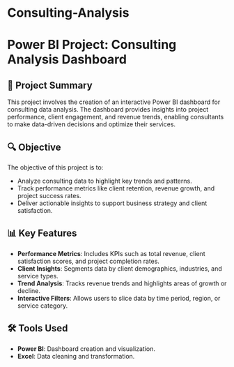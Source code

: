# Consulting-Analysis
# Power BI Project: Consulting Analysis Dashboard

## 📄 Project Summary
This project involves the creation of an interactive Power BI dashboard for consulting data analysis. The dashboard provides insights into project performance, client engagement, and revenue trends, enabling consultants to make data-driven decisions and optimize their services.

## 🔍 Objective
The objective of this project is to:
- Analyze consulting data to highlight key trends and patterns.
- Track performance metrics like client retention, revenue growth, and project success rates.
- Deliver actionable insights to support business strategy and client satisfaction.

## 📊 Key Features
- **Performance Metrics**: Includes KPIs such as total revenue, client satisfaction scores, and project completion rates.
- **Client Insights**: Segments data by client demographics, industries, and service types.
- **Trend Analysis**: Tracks revenue trends and highlights areas of growth or decline.
- **Interactive Filters**: Allows users to slice data by time period, region, or service category.

## 🛠️ Tools Used
- **Power BI**: Dashboard creation and visualization.
- **Excel**: Data cleaning and transformation.
